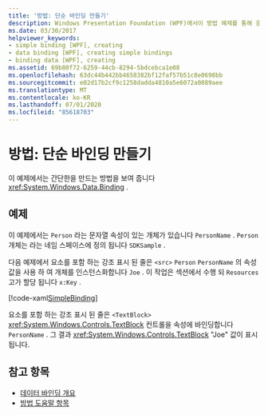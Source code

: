 ```yaml
---
title: '방법: 단순 바인딩 만들기'
description: Windows Presentation Foundation (WPF)에서이 방법 예제를 통해 응용 프로그램에 대 한 간단한 바인딩을 만듭니다.
ms.date: 03/30/2017
helpviewer_keywords:
- simple binding [WPF], creating
- data binding [WPF], creating simple bindings
- binding data [WPF], creating
ms.assetid: 69b80f72-6259-44cb-8294-5bdcebca1e08
ms.openlocfilehash: 63dc44b442bb4658382bf12faf57b51c8e0698bb
ms.sourcegitcommit: e02d17b2cf9c1258dadda4810a5e6072a0089aee
ms.translationtype: MT
ms.contentlocale: ko-KR
ms.lasthandoff: 07/01/2020
ms.locfileid: "85618703"
---
```

# <a name="how-to-create-a-simple-binding"></a>방법: 단순 바인딩 만들기
이 예제에서는 간단한을 만드는 방법을 보여 줍니다 <xref:System.Windows.Data.Binding> .  
  
## <a name="example"></a>예제  
 이 예제에서는 `Person` 라는 문자열 속성이 있는 개체가 있습니다 `PersonName` . `Person`개체는 라는 네임 스페이스에 정의 됩니다 `SDKSample` .  
  
 다음 예제에서 요소를 포함 하는 강조 표시 된 줄은 `<src>` `Person` `PersonName` 의 속성 값을 사용 하 여 개체를 인스턴스화합니다 `Joe` . 이 작업은 섹션에서 수행 되 `Resources` 고가 할당 됩니다 `x:Key` .  
  
 [!code-xaml[SimpleBinding](~/samples/snippets/csharp/VS_Snippets_Wpf/SimpleBinding/CSharp/Page1.xaml?highlight=9,37)]  
  
 요소를 포함 하는 강조 표시 된 줄은 `<TextBlock>` <xref:System.Windows.Controls.TextBlock> 컨트롤을 속성에 바인딩합니다 `PersonName` . 그 결과 <xref:System.Windows.Controls.TextBlock> "Joe" 값이 표시 됩니다.  
  
## <a name="see-also"></a>참고 항목

- [데이터 바인딩 개요](../../../desktop-wpf/data/data-binding-overview.md)
- [방법 도움말 항목](data-binding-how-to-topics.md)
